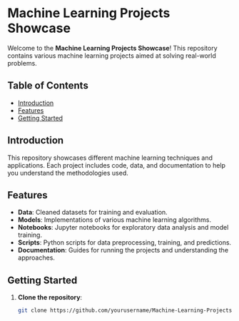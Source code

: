 # Machine Learning Projects Showcase

Welcome to the **Machine Learning Projects Showcase**! This repository contains various machine learning projects aimed at solving real-world problems.

## Table of Contents
- [Introduction](#introduction)
- [Features](#features)
- [Getting Started](#getting-started)

## Introduction
This repository showcases different machine learning techniques and applications. Each project includes code, data, and documentation to help you understand the methodologies used.

## Features
- **Data**: Cleaned datasets for training and evaluation.
- **Models**: Implementations of various machine learning algorithms.
- **Notebooks**: Jupyter notebooks for exploratory data analysis and model training.
- **Scripts**: Python scripts for data preprocessing, training, and predictions.
- **Documentation**: Guides for running the projects and understanding the approaches.

## Getting Started
1. **Clone the repository**:  
   ```bash
   git clone https://github.com/yourusername/Machine-Learning-Projects-Showcase.git
